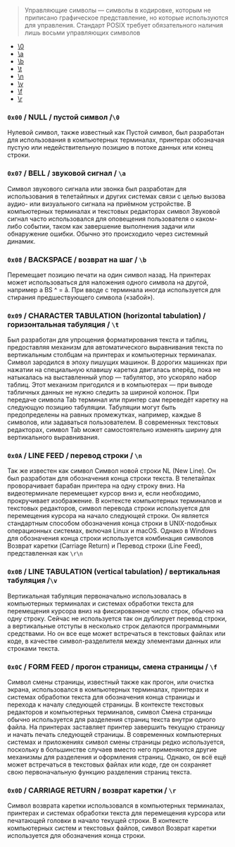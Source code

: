 > Управляющие символы — символы в кодировке, которым не приписано графическое представление, но которые используются для управления. Стандарт POSIX требует обязательного наличия лишь восьми управляющих символов
- [\0](#`0x00`%20/%20NULL%20/%20пустой%20символ%20/`%200`)
- [\a](#`0x07`%20/%20BELL%20/%20звуковой%20сигнал%20/%20`%20a`)
- [\b](#`0x08`%20/%20BACKSPACE%20/%20возврат%20на%20шаг%20/%20`%20b`)
- [\t](#`0x09`%20/%20CHARACTER%20TABULATION%20(horizontal%20tabulation)%20/%20горизонтальная%20табуляция%20/%20`%20t`)
- [\n](#`0x0A`%20/%20LINE%20FEED%20/%20перевод%20строки%20/%20`%20n`)
- [\v](#`0x0B`%20/%20LINE%20TABULATION%20(vertical%20tabulation)%20/%20вертикальная%20табуляция%20/`%20v`)
- [\f](#`0x0C`%20/%20FORM%20FEED%20/%20прогон%20страницы,%20смена%20страницы%20/%20`%20f`)
- [\r](#`0x0D`%20/%20CARRIAGE%20RETURN%20/%20возврат%20каретки%20/%20`%20r`)

### `0x00` / NULL / пустой символ /`\0`
Нулевой символ, также известный как Пустой символ, был разработан для использования в компьютерных терминалах, принтерах обозначая пустую или недействительную позицию в потоке данных или конец строки.

### `0x07` / BELL / звуковой сигнал / `\a`
Символ звукового сигнала или звонка был разработан для использования в телетайпных и других системах связи с целью вызова аудио- или визуального сигнала на приёмном устройстве. В компьютерных терминалах и текстовых редакторах символ Звуковой сигнал часто использовался для оповещения пользователя о каком-либо событии, таком как завершение выполнения задачи или обнаружение ошибки. Обычно это происходило через системный динамик.

### `0x08` / BACKSPACE / возврат на шаг / `\b`
Перемещает позицию печати на один символ назад. На принтерах может использоваться для наложения одного символа на другой, например a BS ^ = â. При вводе с терминала иногда используется для стирания предшествующего символа («забой»).

### `0x09` / CHARACTER TABULATION (horizontal tabulation) / горизонтальная табуляция / `\t`
Был разработан для упрощения форматирования текста и таблиц, предоставляя механизм для автоматического выравнивания текста по вертикальным столбцам на принтерах и компьютерных терминалах. Символ зародился в эпоху пишущих машинок. В дорогих машинках при нажатии на специальную клавишу каретка двигалась вперёд, пока не натыкалась на выставленный упор — табулятор, это ускоряло набор таблиц. Этот механизм пригодился и в компьютерах — при выводе табличных данных не нужно следить за шириной колонок. При передаче символа Tab терминал или принтер сам переведёт каретку на следующую позицию табуляции. Табуляции могут быть предопределены на равных промежутках, например, каждые 8 символов, или задаваться пользователем. В современных текстовых редакторах, символ Tab может самостоятельно изменять ширину для вертикального выравнивания.

### `0x0A` / LINE FEED / перевод строки / `\n`
Так же известен как символ Символ новой строки NL (New Line). Он был разработан для обозначения конца строки текста. В телетайпах проворачивает барабан принтера на одну строку вниз. На видеотерминале перемещает курсор вниз и, если необходимо, прокручивает изображение. В контексте компьютерных терминалов и текстовых редакторов, символ перевода строки используется для перемещения курсора на начало следующей строки. Он является стандартным способом обозначения конца строки в UNIX-подобных операционных системах, включая Linux и macOS. Однако в Windows для обозначения конца строки используется комбинация символов Возврат каретки (Carriage Return) и Перевод строки (Line Feed), представленная как `\r\n`

### `0x0B` / LINE TABULATION (vertical tabulation) / вертикальная табуляция /`\v`
Вертикальная табуляция первоначально использовалась в компьютерных терминалах и системах обработки текста для перемещения курсора вниз на фиксированное число строк, обычно на одну строку. Сейчас не используется так он дублирует перевод строки, а вертикальные отступы в несколько строк делаются программными средствами. Но он все еще может встречаться в текстовых файлах или коде, в качестве символ-разделителя между элементами данных или строками текста.

### `0x0C` / FORM FEED / прогон страницы, смена страницы / `\f`
Символ смены страницы, известный также как прогон, или очистка экрана, использовался в компьютерных терминалах, принтерах и системах обработки текста для обозначения конца страницы и перехода к началу следующей страницы. В контексте текстовых редакторов и компьютерных терминалов, символ Смена страницы обычно используется для разделения страниц текста внутри одного файла. На принтерах заставляет принтер завершить текущую страницу и начать печать следующей страницы. В современных компьютерных системах и приложениях символ смены страницы редко используется, поскольку в большинстве случаев вместо него применяются другие механизмы для разделения и оформления страниц. Однако, он всё ещё может встречаться в текстовых файлах или коде, где он сохраняет свою первоначальную функцию разделения страниц текста.

### `0x0D` / CARRIAGE RETURN / возврат каретки / `\r`
Символ возврата каретки использовался в компьютерных терминалах, принтерах и системах обработки текста для перемещения курсора или печатающей головки в начало текущей строки. В контексте компьютерных систем и текстовых файлов, символ Возврат каретки используется для обозначения конца строки.


